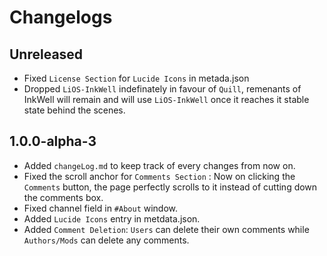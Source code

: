 # Changelogs

## Unreleased

- Fixed `License Section` for `Lucide Icons` in metada.json
- Dropped `LiOS-InkWell` indefinately in favour of `Quill`, remenants of InkWell will remain and will use `LiOS-InkWell` once it reaches it stable state behind the scenes.

## 1.0.0-alpha-3

- Added `changeLog.md` to keep track of every changes from now on.
- Fixed the scroll anchor for `Comments Section` : Now on clicking the `Comments` button, the page perfectly scrolls to it instead of cutting down the comments box.
- Fixed channel field in `#About` window.
- Added `Lucide Icons` entry in metdata.json.
- Added `Comment Deletion`: `Users` can delete their own comments while `Authors/Mods` can delete any comments.
